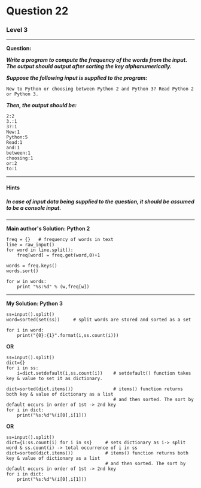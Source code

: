 # Question 22
### Level 3
--------------------

**Question:**

***Write a program to compute the frequency of the words from the input. The output should output after sorting the key alphanumerically.***

***Suppose the following input is supplied to the program:***

```New to Python or choosing between Python 2 and Python 3? Read Python 2 or Python 3.```

***Then, the output should be:***
```
2:2
3.:1
3?:1
New:1
Python:5
Read:1
and:1
between:1
choosing:1
or:2
to:1
```

----------------------
#### Hints
##### In case of input data being supplied to the question, it should be assumed to be a console input.

-------------------
**Main author's Solution: Python 2**
```
freq = {}   # frequency of words in text
line = raw_input()
for word in line.split():
    freq[word] = freq.get(word,0)+1

words = freq.keys()
words.sort()

for w in words:
    print "%s:%d" % (w,freq[w])
```
----------------
**My Solution: Python 3**
```
ss=input().split()
word=sorted(set(ss))     # split words are stored and sorted as a set

for i in word:
    print("{0}:{1}".format(i,ss.count(i)))
```
**OR**
```
ss=input().split()
dict={}
for i in ss:
    i=dict.setdefault(i,ss.count(i))    # setdefault() function takes key & value to set it as dictionary.

dict=sorted(dict.items())               # items() function returns both key & value of dictionary as a list
                                        # and then sorted. The sort by default occurs in order of 1st -> 2nd key
for i in dict:
    print("%s:%d"%(i[0],i[1]))
```
**OR**
```
ss=input().split()
dict={i:ss.count(i) for i in ss}     # sets dictionary as i-> split word & ss.count(i) -> total occurrence of i in ss
dict=sorted(dict.items())            # items() function returns both key & value of dictionary as a list
                                     # and then sorted. The sort by default occurs in order of 1st -> 2nd key
for i in dict:
    print("%s:%d"%(i[0],i[1]))       
```

